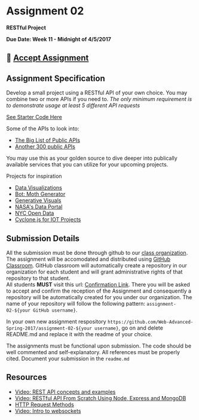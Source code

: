 # Assignment 02

**RESTful Project**

**Due Date: Week 11 - Midnight of 4/5/2017**

## :star2: [Accept Assignment](https://classroom.github.com/assignment-invitations/fa9b8a186aae86d6585e4297354cb863)

## Assignment Specification
Develop a small project using a RESTful API of your own choice. 
You may combine two or more APIs if you need to.
*The only minimum requirement is to demonstrate usage at least 5 different API requests*

[See Starter Code Here](https://github.com/Web-Advanced-Spring-2017/wiki/tree/master/starter-code)

Some of the APIs to look into:
* [The Big List of Public APIs](https://github.com/toddmotto/public-apis)
* [Another 300 public APIs](https://any-api.com/)

You may use this as your golden source to dive deeper into publically available services that you can utilize for your upcoming projects.

Projects for inspiration
* [Data Visualizations](http://flowingdata.com/)
* [Bot: Moth Generator](https://twitter.com/mothgenerator)
* [Generative Visuals](https://mattdesl.svbtle.com/generative-art-with-nodejs-and-canvas)
* [NASA's Data Portal](https://data.nasa.gov/developer)
* [NYC Open Data](http://opendata.cityofnewyork.us/)
* [Cyclone.js for IOT Projects](https://cylonjs.com/)

## Submission Details
All the submission must be done through github to our [class organization](https://github.com/Web-Advanced-Spring-2017). The assignment will be accomodated and distributed using [GitHub Classroom](https://classroom.github.com/). GitHub classroom will automatically create a repository in our organization for each student and will grant administrative rights of that repository to that student.    
All students **MUST** visit this url: [Confirmation Link](https://classroom.github.com/assignment-invitations/36e19048eb7663ae1786db6d71333cef). There you will be asked to accept and confirm the reception of the Assignment and consequently a repository will be automatically created for you under our organization. The name of your repository will follow the following pattern: `assignment-02-${your GitHub username}`.

In your own new assignment respository `https://github.com/Web-Advanced-Spring-2017/assignment-02-${your username}`, go on and delete README.md and replace it with the readme of your choice.    

The assignments must be functional upon submission. The code should be well commented and self-explanatory. All references must be properly cited. Document your submission in the `readme.md`


## Resources
* [Video: REST API concepts and examples](https://www.youtube.com/watch?v=7YcW25PHnAA)
* [Video: RESTful API From Scratch Using Node, Express and MongoDB](https://www.youtube.com/watch?v=eB9Fq9I5ocs)
* [HTTP Request Methods](https://developer.mozilla.org/en-US/docs/Web/HTTP/Methods)
* [Video: Intro to websockets](https://www.youtube.com/watch?v=ZSRNNqh5Xo8)
